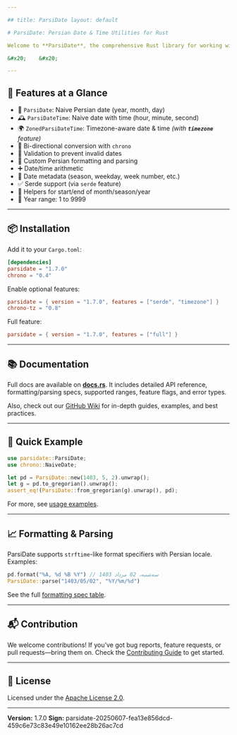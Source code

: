 ```yaml
---

## title: ParsiDate layout: default

# ParsiDate: Persian Date & Time Utilities for Rust

Welcome to **ParsiDate**, the comprehensive Rust library for working with the Persian (Jalali/Shamsi) calendar. Whether you're building a terminal app, a time-aware API, or just handling Persian date/time conversions, ParsiDate has you covered.

&#x20;    &#x20;

---
```


## 🚀 Features at a Glance

* 📅 `ParsiDate`: Naive Persian date (year, month, day)
* 🕰️ `ParsiDateTime`: Naive date with time (hour, minute, second)
* 🌍 `ZonedParsiDateTime`: Timezone-aware date & time *(with **`timezone`** feature)*
* 🔁 Bi-directional conversion with `chrono`
* 🧠 Validation to prevent invalid dates
* 🎨 Custom Persian formatting and parsing
* ➕ Date/time arithmetic
* 📌 Date metadata (season, weekday, week number, etc.)
* ✅ Serde support (via `serde` feature)
* 🧰 Helpers for start/end of month/season/year
* 📅 Year range: 1 to 9999

---

## 📦 Installation

Add it to your `Cargo.toml`:

```toml
[dependencies]
parsidate = "1.7.0"
chrono = "0.4"
```

Enable optional features:

```toml
parsidate = { version = "1.7.0", features = ["serde", "timezone"] }
chrono-tz = "0.8"
```

Full feature:

```toml
parsidate = { version = "1.7.0", features = ["full"] }
```

---

## 📚 Documentation

Full docs are available on [**docs.rs**](https://docs.rs/parsidate). It includes detailed API reference, formatting/parsing specs, supported ranges, feature flags, and error types.

Also, check out our [GitHub Wiki](https://github.com/jalalvandi/ParsiDate/wiki) for in-depth guides, examples, and best practices.

---

## 🧪 Quick Example

```rust
use parsidate::ParsiDate;
use chrono::NaiveDate;

let pd = ParsiDate::new(1403, 5, 2).unwrap();
let g = pd.to_gregorian().unwrap();
assert_eq!(ParsiDate::from_gregorian(g).unwrap(), pd);
```

For more, see [usage examples](https://docs.rs/parsidate/latest/parsidate/#--usage-examples).

---

## 📈 Formatting & Parsing

ParsiDate supports `strftime`-like format specifiers with Persian locale. Examples:

```rust
pd.format("%A, %d %B %Y") // سه‌شنبه، 02 مرداد 1403
ParsiDate::parse("1403/05/02", "%Y/%m/%d")
```

See the full [formatting spec table](https://docs.rs/parsidate/latest/parsidate/#formatting-and-parsing-specifiers).

---

## 📬 Contribution

We welcome contributions! If you’ve got bug reports, feature requests, or pull requests—bring them on. Check the [Contributing Guide](https://github.com/jalalvandi/ParsiDate/blob/main/CONTRIBUTING.md) to get started.

---

## 📄 License

Licensed under the [Apache License 2.0](./LICENSE).

---

**Version:** 1.7.0
**Sign:** parsidate-20250607-fea13e856dcd-459c6e73c83e49e10162ee28b26ac7cd
